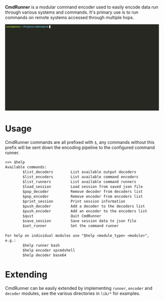 **CmdRunner** is a modular command encoder used to easily encode data run through various systems and commands. It's primary use is to run commands on remote systems accessed through multiple hops.

![Asciinema Screencast](/docs/demo.gif)

# Usage
CmdRunner commands are all prefixed with `$`, any commands without this prefix will be sent down the encoding pipeline to the configured command runner.

```shell
>>> $help
Available commands:
        $list_decoders        List available output decoders
        $list_encoders        List available command encoders
        $list_runners         List available command runners
        $load_session         Load session from saved json file
        $pop_decoder          Remove decoder from decoders list
        $pop_encoder          Remove encoder from encoders list
        $print_session        Print session information
        $push_decoder         Add a decoder to the decoders list
        $push_encoder         Add an encoder to the encoders list
        $quit                 Quit CmdRunner
        $save_session         Save session data to json file
        $set_runner           Set the command runner

For help on individual modules use "$help <module_type> <module>", e.g.:
        $help runner bash
        $help encoder xpcmdshell
        $help decoder base64
```

# Extending
CmdRunner can be easily extended by implementing `runner`, `encoder` and `decoder` modules, see the various directories in `lib/*` for examples.
